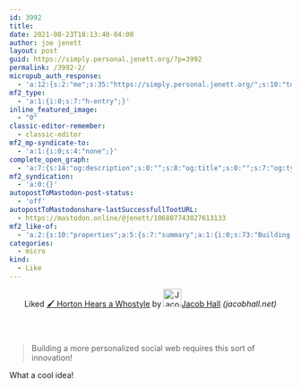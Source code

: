 ```yaml
---
id: 3992
title: 
date: 2021-08-23T18:13:40-04:00
author: joe jenett
layout: post
guid: https://simply.personal.jenett.org/?p=3992
permalink: /3992-2/
micropub_auth_response:
  - 'a:12:{s:2:"me";s:35:"https://simply.personal.jenett.org/";s:10:"token_type";s:6:"Bearer";s:4:"uuid";s:36:"1616ae3d-7caf-4764-a335-f6ff25801d22";s:5:"scope";s:20:"create delete update";s:9:"issued_by";s:62:"https://simply.personal.jenett.org/wp-json/indieauth/1.0/token";s:9:"client_id";s:20:"https://omnibear.com";s:11:"client_name";s:8:"Omnibear";s:11:"client_icon";s:29:"https://omnibear.com/logo.svg";s:9:"issued_at";i:1619428303;s:4:"user";s:1:"1";s:13:"last_accessed";i:1629756471;s:7:"last_ip";s:14:"76.112.130.179";}'
mf2_type:
  - 'a:1:{i:0;s:7:"h-entry";}'
inline_featured_image:
  - "0"
classic-editor-remember:
  - classic-editor
mf2_mp-syndicate-to:
  - 'a:1:{i:0;s:4:"none";}'
complete_open_graph:
  - 'a:7:{s:14:"og:description";s:0:"";s:8:"og:title";s:0:"";s:7:"og:type";s:0:"";s:12:"twitter:card";s:7:"summary";s:15:"twitter:creator";s:0:"";s:19:"twitter:description";s:0:"";s:8:"og:image";s:0:"";}'
mf2_syndication:
  - 'a:0:{}'
autopostToMastodon-post-status:
  - 'off'
autopostToMastodonshare-lastSuccessfullTootURL:
  - https://mastodon.online/@jenett/106807743027613133
mf2_like-of:
  - 'a:2:{s:10:"properties";a:5:{s:7:"summary";a:1:{i:0;s:73:"Building a more personalized social web requires this sort of innovation!";}s:4:"name";a:1:{i:0;s:31:"🖌️ Horton Hears a Whostyle";}s:3:"url";a:1:{i:0;s:54:"https://jacobhall.net/2021/08/horton-hears-a-whostyle/";}s:11:"publication";a:1:{i:0;s:13:"jacobhall.net";}s:6:"author";a:2:{s:4:"type";a:1:{i:0;s:6:"h-card";}s:10:"properties";a:3:{s:4:"name";a:1:{i:0;s:10:"Jacob Hall";}s:3:"url";a:1:{i:0;s:22:"https://jacobhall.net/";}s:5:"photo";a:1:{i:0;s:33:"https://jacobhall.net/profile.jpg";}}}}s:4:"type";s:4:"cite";}'
categories:
  - micro
kind:
  - Like
---
```

<div class="entry-reaction"><section class="response u-like-of h-cite"><header><span class="kind-display-text">Liked</span> <a href="https://jacobhall.net/2021/08/horton-hears-a-whostyle/" class="p-name u-url">🖌️ Horton Hears a Whostyle</a> by <a href="https://jacobhall.net/" class="h-card p-author"><img class="u-photo" src="https://jacobhall.net/profile.jpg" alt="Jacob Hall" width="32" height="32">Jacob Hall</a> <em>(<span class="p-publication">jacobhall.net</span>)</em></header>
<blockquote class="e-summary">Building a more personalized social web requires this sort of innovation!</blockquote></section></div>
<div class="entry-content e-content" itemprop="description articleBody">
<p>What a cool idea!</p></div> 
